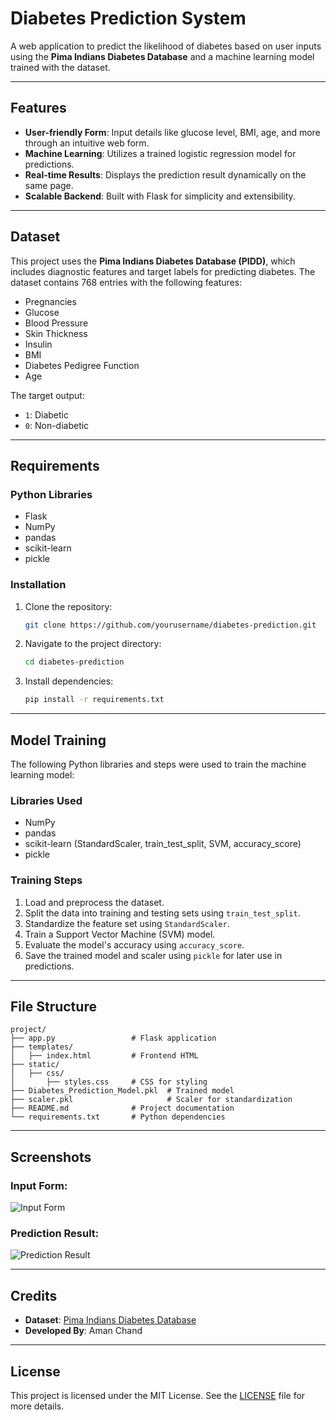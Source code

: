 # Diabetes Prediction System

A web application to predict the likelihood of diabetes based on user inputs using the **Pima Indians Diabetes Database** and a machine learning model trained with the dataset.

---

## Features

- **User-friendly Form**: Input details like glucose level, BMI, age, and more through an intuitive web form.
- **Machine Learning**: Utilizes a trained logistic regression model for predictions.
- **Real-time Results**: Displays the prediction result dynamically on the same page.
- **Scalable Backend**: Built with Flask for simplicity and extensibility.

---

## Dataset

This project uses the **Pima Indians Diabetes Database (PIDD)**, which includes diagnostic features and target labels for predicting diabetes. The dataset contains 768 entries with the following features:
- Pregnancies
- Glucose
- Blood Pressure
- Skin Thickness
- Insulin
- BMI
- Diabetes Pedigree Function
- Age

The target output:
- `1`: Diabetic
- `0`: Non-diabetic

---

## Requirements

### Python Libraries
- Flask
- NumPy
- pandas
- scikit-learn
- pickle

### Installation
1. Clone the repository:
   ```bash
   git clone https://github.com/yourusername/diabetes-prediction.git
   ```
2. Navigate to the project directory:
   ```bash
   cd diabetes-prediction
   ```
3. Install dependencies:
   ```bash
   pip install -r requirements.txt
   ```

---

## Model Training

The following Python libraries and steps were used to train the machine learning model:

### Libraries Used
- NumPy
- pandas
- scikit-learn (StandardScaler, train_test_split, SVM, accuracy_score)
- pickle

### Training Steps
1. Load and preprocess the dataset.
2. Split the data into training and testing sets using `train_test_split`.
3. Standardize the feature set using `StandardScaler`.
4. Train a Support Vector Machine (SVM) model.
5. Evaluate the model's accuracy using `accuracy_score`.
6. Save the trained model and scaler using `pickle` for later use in predictions.

---

## File Structure

```
project/
├── app.py                 # Flask application
├── templates/
│   ├── index.html         # Frontend HTML
├── static/
│   ├── css/
│       ├── styles.css     # CSS for styling
├── Diabetes_Prediction_Model.pkl  # Trained model
├── scaler.pkl                     # Scaler for standardization
├── README.md              # Project documentation
└── requirements.txt       # Python dependencies
```

---

## Screenshots

### Input Form:
![Input Form](https://via.placeholder.com/800x400?text=Add+your+form+screenshot)

### Prediction Result:
![Prediction Result](https://via.placeholder.com/800x400?text=Add+your+result+screenshot)

---

## Credits

- **Dataset**: [Pima Indians Diabetes Database](https://www.kaggle.com/datasets/uciml/pima-indians-diabetes-database)
- **Developed By**: Aman Chand

---

## License

This project is licensed under the MIT License. See the [LICENSE](LICENSE) file for more details.

